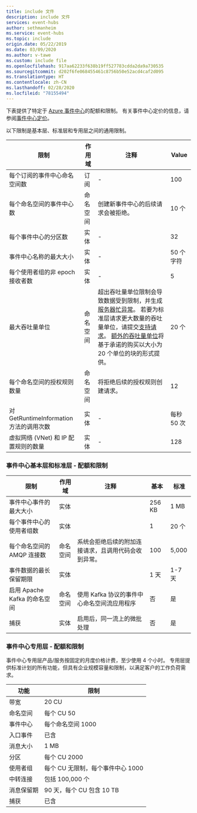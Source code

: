 ```yaml
---
title: include 文件
description: include 文件
services: event-hubs
author: sethmanheim
ms.service: event-hubs
ms.topic: include
origin.date: 05/22/2019
ms.date: 03/09/2020
ms.author: v-tawe
ms.custom: include file
ms.openlocfilehash: 917aa62233f638b19ff527783cdda2da9a730535
ms.sourcegitcommit: d202f6fe068455461c8756b50e52acd4caf2d095
ms.translationtype: HT
ms.contentlocale: zh-CN
ms.lasthandoff: 02/28/2020
ms.locfileid: "78155494"
---
```

下表提供了特定于 [Azure 事件中心](https://www.azure.cn/home/features/event-hubs/)的配额和限制。 有关事件中心定价的信息，请参阅[事件中心定价](https://www.azure.cn/pricing/details/event-hubs/)。

以下限制是基本层、标准层和专用层之间的通用限制。 

| 限制 | 作用域 | 注释 | Value |
| --- | --- | --- | --- |
| 每个订阅的事件中心命名空间数 |订阅 |- |100 |
| 每个命名空间的事件中心数 |命名空间 |创建新事件中心的后续请求会被拒绝。 |10 个 |
| 每个事件中心的分区数 |实体 |- |32 |
| 事件中心名称的最大大小 |实体 |- |50 个字符 |
| 每个使用者组的非 epoch 接收者数 |实体 |- |5 |
| 最大吞吐量单位 |命名空间 |超出吞吐量单位限制会导致数据受到限制，并生成[服务器忙异常](/dotnet/api/microsoft.servicebus.messaging.serverbusyexception)。 若要为标准层请求更大数量的吞吐量单位，请提交[支持请求](https://support.azure.cn/support/support-azure/)。 [额外的吞吐量单位](../articles/event-hubs/event-hubs-auto-inflate.md)将基于承诺的购买以大小为 20 个单位的块的形式提供。 |20 个 |
| 每个命名空间的授权规则数量 |命名空间|将拒绝后续的授权规则创建请求。|12 |
| 对 GetRuntimeInformation 方法的调用次数 | 实体 | - | 每秒 50 次 | 
| 虚拟网络 (VNet) 和 IP 配置规则的数量 | 实体 | - | 128 | 

### <a name="event-hubs-basic-and-standard---quotas-and-limits"></a>事件中心基本层和标准层 - 配额和限制
| 限制 | 作用域 | 注释 | 基本 | 标准 |
| --- | --- | --- | -- | --- |
| 事件中心事件的最大大小|实体 | &nbsp; | 256 KB | 1 MB |
| 每个事件中心的使用者组数 |实体 | &nbsp; |1 |20 个 |
| 每个命名空间的 AMQP 连接数 |命名空间 |系统会拒绝后续的附加连接请求，且调用代码会收到异常。 |100 |5,000|
| 事件数据的最长保留期限 |实体 | &nbsp; |1 天 |1-7 天 |
|启用 Apache Kafka 的命名空间|命名空间 |使用 Kafka 协议的事件中心命名空间流应用程序 |否 | 是 |
|捕获 |实体 | 启用后，同一流上的微批处理 |否 |是 |


### <a name="event-hubs-dedicated---quotas-and-limits"></a>事件中心专用层 - 配额和限制
事件中心专用层产品/服务按固定的月度价格计费，至少使用 4 个小时。 专用层提供标准计划的所有功能，但具有企业规模容量和限制，以满足客户的工作负荷需求。 

| 功能 | 限制 |
| --- | ---|
| 带宽 |  20 CU |
| 命名空间 | 每个 CU 50 |
| 事件中心 |  每个命名空间 1000 |
| 入口事件 | 已含 |
| 消息大小 | 1 MB |
| 分区 | 每个 CU 2000 |
| 使用者组 | 每个 CU 无限制，每个事件中心 1000 |
| 中转连接 | 包括 100,000 个 |
| 消息保留期 | 90 天，每个 CU 包含 10 TB |
| 捕获 | 已含 |
